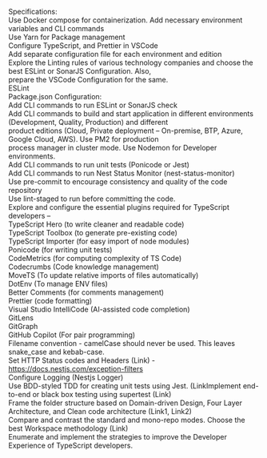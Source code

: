 Specifications:
 <br>
Use Docker compose for containerization. Add necessary environment variables and CLI commands<br>
Use Yarn for Package management<br>
Configure TypeScript, and Prettier in VSCode<br>
Add separate configuration file for each environment and edition<br>
Explore the Linting rules of various technology companies and choose the best ESLint or SonarJS Configuration. Also,<br> prepare the VSCode Configuration for the same.<br>
ESLint<br>
Package.json Configuration:<br>
Add CLI commands to run ESLint or SonarJS check<br>
Add CLI commands to build and start application in different environments (Development, Quality, Production) and different <br>product editions (Cloud, Private deployment – On-premise, BTP, Azure, Google Cloud, AWS). Use PM2 for production <br>process manager in cluster mode. Use Nodemon for Developer environments.<br>
Add CLI commands to run unit tests (Ponicode or Jest)<br>
Add CLI commands to run Nest Status Monitor (nest-status-monitor)<br>
Use pre-commit to encourage consistency and quality of the code repository<br>
Use lint-staged to run before committing the code.<br>
Explore and configure the essential plugins required for TypeScript developers –<br>
TypeScript Hero (to write cleaner and readable code)<br>
TypeScript Toolbox (to generate pre-existing code)<br>
TypeScript Importer (for easy import of node modules)<br>
Ponicode (for writing unit tests)<br>
CodeMetrics (for computing complexity of TS Code)<br>
Codecrumbs (Code knowledge management)<br>
MoveTS (To update relative imports of files automatically)<br>
DotEnv (To manage ENV files)<br>
Better Comments (for comments management)<br>
Prettier (code formatting)<br>
Visual Studio IntelliCode (AI-assisted code completion)<br>
GitLens<br>
GitGraph<br>
GitHub Copilot (For pair programming)<br>
Filename convention - camelCase should never be used. This leaves snake_case and kebab-case.<br>
Set HTTP Status codes and Headers (Link) - https://docs.nestjs.com/exception-filters<br>
Configure Logging (Nestjs Logger)<br>
Use BDD-styled TDD for creating unit tests using Jest. (LinkImplement end-to-end or black box testing using supertest (Link)<br>
Frame the folder structure based on Domain-driven Design, Four Layer Architecture, and Clean code architecture (Link1, Link2)<br>
 Compare and contrast the standard and mono-repo modes. Choose the best Workspace methodology (Link)<br>
Enumerate and implement the strategies to improve the Developer Experience of TypeScript developers.<br>
